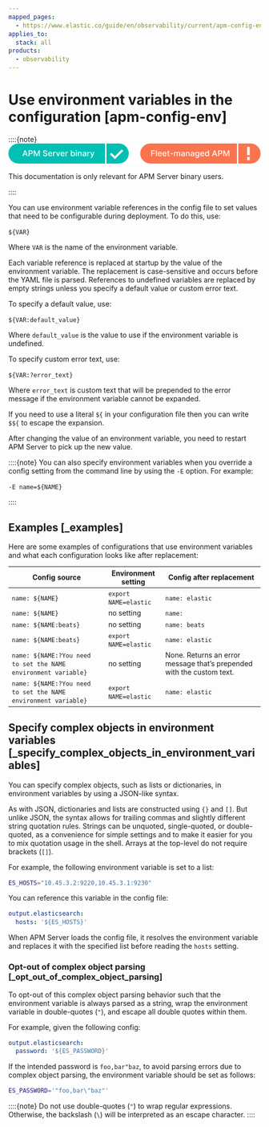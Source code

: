 ```yaml
---
mapped_pages:
  - https://www.elastic.co/guide/en/observability/current/apm-config-env.html
applies_to:
  stack: all
products:
  - observability
---
```


# Use environment variables in the configuration [apm-config-env]

::::{note}
![supported deployment methods](/solutions/images/observability-binary-yes-fm-no.svg "")

This documentation is only relevant for APM Server binary users.

::::

You can use environment variable references in the config file to set values that need to be configurable during deployment. To do this, use:

`${VAR}`

Where `VAR` is the name of the environment variable.

Each variable reference is replaced at startup by the value of the environment variable. The replacement is case-sensitive and occurs before the YAML file is parsed. References to undefined variables are replaced by empty strings unless you specify a default value or custom error text.

To specify a default value, use:

`${VAR:default_value}`

Where `default_value` is the value to use if the environment variable is undefined.

To specify custom error text, use:

`${VAR:?error_text}`

Where `error_text` is custom text that will be prepended to the error message if the environment variable cannot be expanded.

If you need to use a literal `${` in your configuration file then you can write `$${` to escape the expansion.

After changing the value of an environment variable, you need to restart APM Server to pick up the new value.

::::{note}
You can also specify environment variables when you override a config setting from the command line by using the `-E` option. For example:

`-E name=${NAME}`

::::

## Examples [_examples]

Here are some examples of configurations that use environment variables and what each configuration looks like after replacement:

| Config source | Environment setting | Config after replacement |
| --- | --- | --- |
| `name: ${NAME}` | `export NAME=elastic` | `name: elastic` |
| `name: ${NAME}` | no setting | `name:` |
| `name: ${NAME:beats}` | no setting | `name: beats` |
| `name: ${NAME:beats}` | `export NAME=elastic` | `name: elastic` |
| `name: ${NAME:?You need to set the NAME environment variable}` | no setting | None. Returns an error message that’s prepended with the custom text. |
| `name: ${NAME:?You need to set the NAME environment variable}` | `export NAME=elastic` | `name: elastic` |

## Specify complex objects in environment variables [_specify_complex_objects_in_environment_variables]

You can specify complex objects, such as lists or dictionaries, in environment variables by using a JSON-like syntax.

As with JSON, dictionaries and lists are constructed using `{}` and `[]`. But unlike JSON, the syntax allows for trailing commas and slightly different string quotation rules. Strings can be unquoted, single-quoted, or double-quoted, as a convenience for simple settings and to make it easier for you to mix quotation usage in the shell. Arrays at the top-level do not require brackets (`[]`).

For example, the following environment variable is set to a list:

```bash
ES_HOSTS="10.45.3.2:9220,10.45.3.1:9230"
```

You can reference this variable in the config file:

```yaml
output.elasticsearch:
  hosts: '${ES_HOSTS}'
```

When APM Server loads the config file, it resolves the environment variable and replaces it with the specified list before reading the `hosts` setting.

### Opt-out of complex object parsing [_opt_out_of_complex_object_parsing]

To opt-out of this complex object parsing behavior such that the environment variable is always parsed as a string, wrap the environment variable in double-quotes (`"`), and escape all double quotes within them.

For example, given the following config:

```yaml
output.elasticsearch:
  password: '${ES_PASSWORD}'
```

If the intended password is `foo,bar"baz`, to avoid parsing errors due to complex object parsing, the environment variable should be set as follows:

```bash
ES_PASSWORD='"foo,bar\"baz"'
```

::::{note}
Do not use double-quotes (`"`) to wrap regular expressions. Otherwise, the backslash (`\`) will be interpreted as an escape character.
::::

